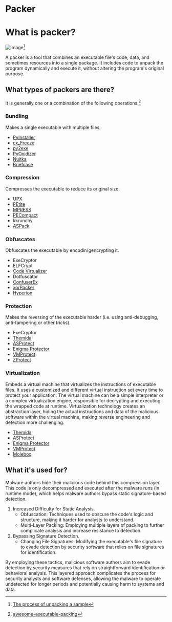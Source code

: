 # Packer

# What is packer?

![image](https://static.packt-cdn.com/products/9781789610789/graphics/assets/9f14b8b8-352b-4de3-a8fa-ce3e7cb4dfda.png)[^Figure1]

A packer is a tool that combines an executable file's code, data, and sometimes resources into a single package. It includes code to unpack the program dynamically and execute it, without altering the program's original purpose. 

## What types of packers are there?

It is generally one or a combination of the following operations:[^Packer]

### Bundling 

Makes a single executable with multiple files.

- [PyInstaller](https://pyinstaller.org/en/stable/)
- [cx_Freeze](https://cx-freeze.readthedocs.io/en/stable/)
- [py2exe](https://www.py2exe.org/)
- [PyOxidizer](https://github.com/indygreg/PyOxidizer)
- [Nuitka](https://nuitka.net/)
- [Briefcase](https://beeware.org/project/projects/tools/briefcase/)

### Compression

Compresses the executable to reduce its original size.

- [UPX](https://upx.github.io/)
- [PEtite](https://www.un4seen.com/petite/)
- [MPRESS](https://www.autohotkey.com/mpress/mpress_web.htm)
- [PECompact](https://bitsum.com/pecompact.htm)
- kkrunchy
- [ASPack](http://www.aspack.com/)

### Obfuscates

Obfuscates the executable by encodin/gencrypting it.

- ExeCryptor
- ELFCrypt
- [Code Virtualizer](https://www.oreans.com/CodeVirtualizer.php)
- Dotfuscator
- [ConfuserEx](https://mkaring.github.io/ConfuserEx/)
- [xorPacker](https://github.com/tmenochet/XorPacker)
- [Hyperion](https://www.kali.org/tools/hyperion/)

### Protection

Makes the reversing of the executable harder (i.e. using anti-debugging, anti-tampering or other tricks).

- ExeCryptor
- [Themida](https://github.com/redgate4/Themida)
- [ASProtect](http://www.aspack.com/asprotect64.html)
- [Enigma Protector](https://enigmaprotector.com/)
- [VMProtect](https://vmpsoft.com/)
- [ZProtect](http://www.jiami.net/)

### Virtualization

Embeds a virtual machine that virtualizes the instructions of executable files. 
It uses a customized and different virtual instruction set every time to protect your application. 
The virtual machine can be a simple interpreter or a complex virtualization engine, responsible for decrypting and executing the wrapped code at runtime. 
Virtualization technology creates an abstraction layer, hiding the actual instructions and data of the malicious software within the virtual machine, making reverse engineering and detection more challenging.

- [Themida](https://github.com/redgate4/Themida)
- [ASProtect](http://www.aspack.com/asprotect64.html)
- [Enigma Protector](https://enigmaprotector.com/)
- [VMProtect](https://vmpsoft.com/)
- [Molebox](https://github.com/sudachen/Molebox)

## What it's used for?

Malware authors hide their malicious code behind this compression layer. This code is only decompressed and executed after the malware runs (in runtime mode), which helps malware authors bypass static signature-based detection.

1. Increased Difficulty for Static Analysis.
	- Obfuscation: Techniques used to obscure the code's logic and structure, making it harder for analysts to understand.
	- Multi-Layer Packing: Employing multiple layers of packing to further complicate analysis and increase resistance to detection.
2. Bypassing Signature Detection.
	- Changing File Signatures: Modifying the executable's file signature to evade detection by security software that relies on file signatures for identification.

By employing these tactics, malicious software authors aim to evade detection by security measures that rely on straightforward identification or behavioral analysis. This layered approach complicates the process for security analysts and software defenses, allowing the malware to operate undetected for longer periods and potentially causing harm to systems and data.

[^Figure1]: [The process of unpacking a sample](https://subscription.packtpub.com/book/security/9781789610789/5/ch05lvl1sec01/exploring-packers)
[^Packer]:[awesome-executable-packing](https://github.com/packing-box/awesome-executable-packing)
